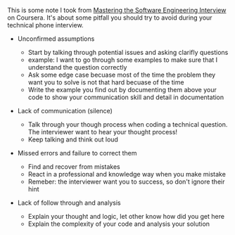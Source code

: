 This is some note I took from [Mastering the Software Engineering Interview](https://www.coursera.org/learn/cs-tech-interview/home/welcome) on Coursera. It's about some pitfall you should try to avoid during your technical phone interview. 

* Unconfirmed assumptions
  * Start by talking through potential issues and asking clarifly questions
  * example: I want to go through some examples to make sure that I understand the question correctly
  * Ask some edge case becuase most of the time the problem they want you to solve is not that hard becuase of the time
  * Write the example you find out by documenting them above your code to show your communication skill and detail in documentation

* Lack of communication (silence)
  * Talk through your though process when coding a technical question. The interviewer want to hear your thought process!
  * Keep talking and think out loud

* Missed errors and failure to correct them
  * Find and recover from mistakes
  * React in a professional and knowledge way when you make mistake
  * Remeber: the interviewer want you to success, so don't ignore their hint

* Lack of follow through and analysis
  * Explain your thought and logic, let other know how did you get here
  * Explain the complexity of your code and analysis your solution